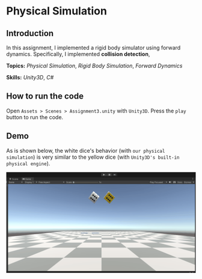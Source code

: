 # Physical Simulation

## Introduction

In this assignment, I implemented a rigid body simulator using forward dynamics. Specifically, I implemented __collision detection__, 

**Topics:** _Physical Simulation_, _Rigid Body Simulation_, _Forward Dynamics_

**Skills:** _Unity3D_, _C#_

## How to run the code

Open `Assets > Scenes > Assignment3.unity` with `Unity3D`. Press the `play` button to run the code.

## Demo

As is shown below, the white dice's behavior (with `our physical simulation`) is very similar to the yellow dice (with `Unity3D's built-in physical engine`).

![](/Demo/766A3.gif)
